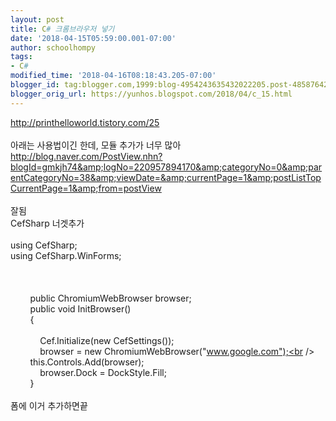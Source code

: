 ```yaml
---
layout: post
title: C# 크롬브라우저 넣기
date: '2018-04-15T05:59:00.001-07:00'
author: schoolhompy
tags:
- C#
modified_time: '2018-04-16T08:18:43.205-07:00'
blogger_id: tag:blogger.com,1999:blog-4954243635432022205.post-4858764210934365320
blogger_orig_url: https://yunhos.blogspot.com/2018/04/c_15.html
---
```


http://printhelloworld.tistory.com/25<br /><br />아래는 사용법이긴 한데, 모듈 추가가 너무 많아<br />http://blog.naver.com/PostView.nhn?blogId=gmkjh74&amp;logNo=220957894170&amp;categoryNo=0&amp;parentCategoryNo=38&amp;viewDate=&amp;currentPage=1&amp;postListTopCurrentPage=1&amp;from=postView<br /><br />잘됨<br />CefSharp 너겟추가<br /><br />using CefSharp;<br />using CefSharp.WinForms;<br /><br /><br /><br />&nbsp; &nbsp; &nbsp; &nbsp; public ChromiumWebBrowser browser;<br />&nbsp; &nbsp; &nbsp; &nbsp; public void InitBrowser()<br />&nbsp; &nbsp; &nbsp; &nbsp; {<br />&nbsp; &nbsp; &nbsp; &nbsp; &nbsp; <br />&nbsp; &nbsp; &nbsp; &nbsp; &nbsp; &nbsp; Cef.Initialize(new CefSettings());<br />&nbsp; &nbsp; &nbsp; &nbsp; &nbsp; &nbsp; browser = new ChromiumWebBrowser("www.google.com");<br />&nbsp; &nbsp; &nbsp; &nbsp; &nbsp; &nbsp; this.Controls.Add(browser);<br />&nbsp; &nbsp; &nbsp; &nbsp; &nbsp; &nbsp; browser.Dock = DockStyle.Fill;<br />&nbsp; &nbsp; &nbsp; &nbsp; }<br /><br />폼에 이거 추가하면끝